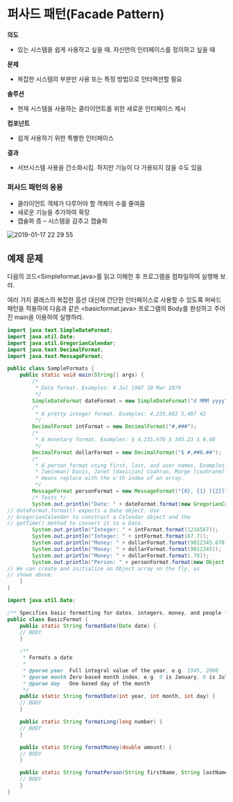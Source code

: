 # 퍼사드 패턴(Facade Pattern)

**의도**

* 있는 시스템을 쉽게 사용하고 싶을 때. 자신만의 인터페이스를 정의하고 싶을 때

**문제**

* 복잡한 시스템의 부분만 사용 또는 특정 방법으로 인터랙션할 필요

**솔루션**

* 현재 시스템을 사용하는 클라이언트를 위한 새로운 인터페이스 제시

**컴포넌트**

* 쉽게 사용하기 위한 특별한 인터페이스

**결과**

* 서브시스템 사용을 간소화시킴. 하지만 기능이 다 가용되지 않을 수도 있음



### 퍼사드 패턴의 응용

* 클라이언트 객체가 다루어야 할 객체의 수를 줄여줌
* 새로운 기능을 추가하여 확장
* 캡슐화 층 – 시스템을 감추고 캡슐화



![2019-01-17 22 29 55](https://user-images.githubusercontent.com/22466478/51321952-74073200-1aa7-11e9-8b87-5e299af7dba8.JPG)





## 예제 문제 

다음의 코드<Simpleformat.java>를 읽고 이해한 후 프로그램을 컴파일하여 실행해 보라.

여러 가지 클래스의 복잡한 옵션 대신에 간단한 인터페이스로 사용할 수 있도록 퍼싸드 패턴을 적용하여 다음과 같은 <basicformat.java> 프로그램의 Body를 완성하고 주어진 main을 이용하여 실행하라.

```java
import java.text.SimpleDateFormat;
import java.util.Date;
import java.util.GregorianCalendar;
import java.text.DecimalFormat;
import java.text.MessageFormat;

public class SampleFormats {
	public static void main(String[] args) {
		/*
		 * Date format. Examples: 4 Jul 1997 10 Mar 1979
		 */
		SimpleDateFormat dateFormat = new SimpleDateFormat("d MMM yyyy");
		/*
		 * A pretty integer format. Examples: 4,235,682 5,487 42
		 */
		DecimalFormat intFormat = new DecimalFormat("#,###");
		/*
		 * A monetary format. Examples: $ 4,235,670 $ 345.23 $ 0.48
		 */
		DecimalFormat dollarFormat = new DecimalFormat("$ #,##0.##");
		/*
		 * A person format using first, last, and user names. Examples: Weinman, Jerod
		 * [weinman] Davis, Janet [davisjan] Coahran, Marge [coahranm] The {x} syntax
		 * means replace with the x'th index of an array.
		 */
		MessageFormat personFormat = new MessageFormat("{0}, {1} [{2}]");
		/* Tests */
		System.out.println("Date: " + dateFormat.format(new GregorianCalendar(2005, 7, 4).getTime()));
// dateFormat.format() expects a Date object. Use
// GregorianCalendar to construct a Calendar object and the
// getTime() method to convert it to a Date.
		System.out.println("Integer: " + intFormat.format(1234567));
		System.out.println("Integer: " + intFormat.format(67.7));
		System.out.println("Money: " + dollarFormat.format(9812345.678));
		System.out.println("Money: " + dollarFormat.format(9812345));
		System.out.println("Money: " + dollarFormat.format(.78));
		System.out.println("Person: " + personFormat.format(new Object[] { "Weinman", "Jerod", "weinman" }));
// We can create and initialize an Object array on the fly, as
// shown above.
	}
}

import java.util.Date;

/** Specifies basic formatting for dates, integers, money, and people */
public class BasicFormat {
	public static String formatDate(Date date) {
	// BODY
	}

	/**
	 * Formats a date
	 * 
	 * @param year  Full integral value of the year, e.g. 1945, 2008
	 * @param month Zero-based month index, e.g. 0 is January, 6 is July
	 * @param day   One-based day of the month
	 */
	public static String formatDate(int year, int month, int day) {
	// BODY
	}

	public static String formatLong(long number) {
	// BODY
	}

	public static String formatMoney(double amount) {
	// BODY
	}

	public static String formatPerson(String firstName, String lastName, String userName) {
	// BODY
	}
}
```